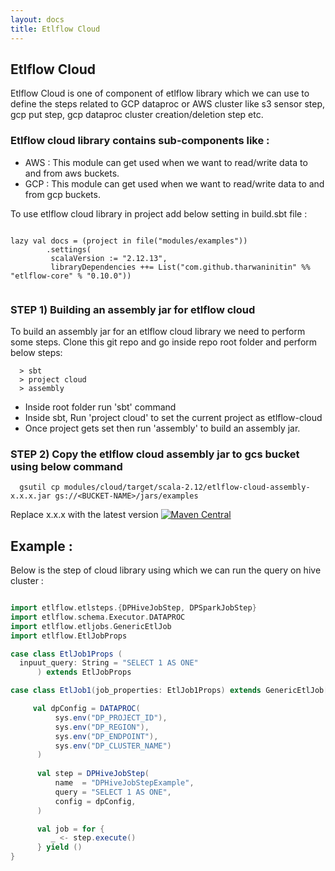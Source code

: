 ```yaml
---
layout: docs
title: Etlflow Cloud
---
```


## Etlflow Cloud

Etlflow Cloud is one of component of etlflow library which we can use to define the steps related to GCP dataproc or AWS cluster like s3 sensor step, gcp put step, gcp dataproc cluster creation/deletion step etc. 

### Etlflow cloud library contains sub-components like :
* AWS : This module can get used when we want to read/write data to and from aws buckets. 
* GCP : This module can get used when we want to read/write data to and from gcp buckets.

To use etlflow cloud library in project add below setting in build.sbt file : 

```

lazy val docs = (project in file("modules/examples"))
        .settings(
         scalaVersion := "2.12.13",
         libraryDependencies ++= List("com.github.tharwaninitin" %% "etlflow-core" % "0.10.0"))
         
```

### STEP 1) Building an assembly jar for etlflow cloud
To build an assembly jar for an etlflow cloud library we need to perform some steps. Clone this git repo and go inside repo root folder and perform below steps: 
       
         
      > sbt
      > project cloud
      > assembly
      
* Inside root folder run 'sbt' command
* Inside sbt, Run 'project cloud' to set the current project as etlflow-cloud
* Once project gets set then run 'assembly' to build an assembly jar.       


### STEP 2) Copy the etlflow cloud assembly jar to gcs bucket using below command
 
      gsutil cp modules/cloud/target/scala-2.12/etlflow-cloud-assembly-x.x.x.jar gs://<BUCKET-NAME>/jars/examples
      
Replace x.x.x with the latest version [![Maven Central](https://maven-badges.herokuapp.com/maven-central/com.github.tharwaninitin/etlflow-cloud_2.12/badge.svg)](https://mvnrepository.com/artifact/com.github.tharwaninitin/etlflow-cloud)
    
## Example : 

Below is the step of cloud library using which we can run the query on hive cluster : 

```scala mdoc

import etlflow.etlsteps.{DPHiveJobStep, DPSparkJobStep}
import etlflow.schema.Executor.DATAPROC
import etlflow.etljobs.GenericEtlJob
import etlflow.EtlJobProps

case class EtlJob1Props (
  inpuut_query: String = "SELECT 1 AS ONE"
      ) extends EtlJobProps

case class EtlJob1(job_properties: EtlJob1Props) extends GenericEtlJob[EtlJob1Props] {

     val dpConfig = DATAPROC(
          sys.env("DP_PROJECT_ID"),
          sys.env("DP_REGION"),
          sys.env("DP_ENDPOINT"),
          sys.env("DP_CLUSTER_NAME")
      )
  
      val step = DPHiveJobStep(
          name  = "DPHiveJobStepExample",
          query = "SELECT 1 AS ONE",
          config = dpConfig,
      )

      val job = for {
         _ <- step.execute()
      } yield ()
}

```   
 